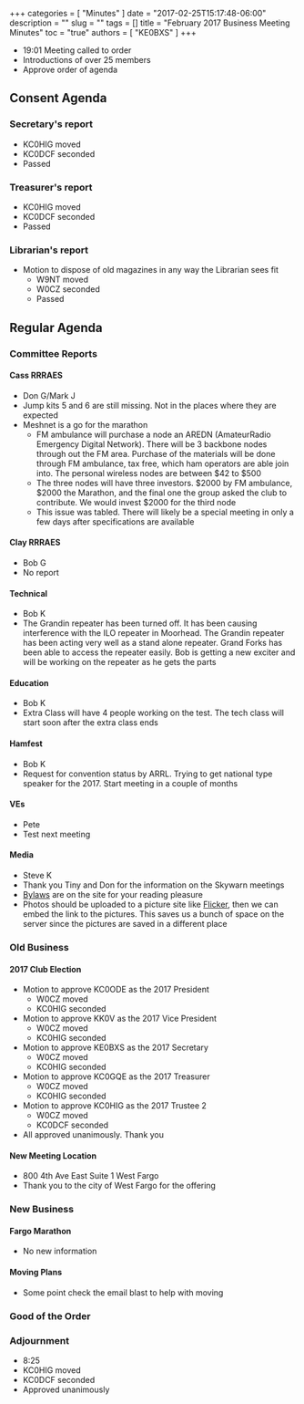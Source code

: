 +++
categories = [ "Minutes" ]
date = "2017-02-25T15:17:48-06:00"
description = ""
slug = ""
tags = []
title = "February 2017 Business Meeting Minutes"
toc = "true"
authors = [ "KE0BXS" ]
+++
* 19:01 Meeting called to order
* Introductions of over 25 members
* Approve order of agenda
<!--more-->
## Consent Agenda

### Secretary's report
* KC0HIG moved
* KC0DCF seconded
* Passed

### Treasurer's report
* KC0HIG moved
* KC0DCF seconded
* Passed

### Librarian's report
* Motion to dispose of old magazines in any way the Librarian sees fit
    * W9NT moved
    * W0CZ seconded
    * Passed

## Regular Agenda

### Committee Reports

#### Cass RRRAES
* Don G/Mark J
* Jump kits 5 and 6 are still missing. Not in the places where they
are expected
* Meshnet is a go for the marathon
    * FM ambulance will purchase a node an AREDN (AmateurRadio Emergency
    Digital Network). There will be 3 backbone nodes through out the FM
    area. Purchase of the materials will be done through FM ambulance, tax
    free, which ham operators are able join into. The personal wireless
    nodes are between $42 to $500
    * The three nodes will have three investors. $2000 by FM
    ambulance, $2000 the Marathon, and the final one the group asked the
    club to contribute. We would invest $2000 for the third node
    * This issue was tabled. There will likely be a special meeting
    in only a few days after specifications are available

#### Clay RRRAES
* Bob G
* No report

#### Technical
* Bob K
* The Grandin repeater has been turned off. It has been causing
interference with the ILO repeater in Moorhead. The Grandin repeater
has been acting very well as a stand alone repeater. Grand Forks has
been able to access the repeater easily. Bob is getting a new exciter
and will be working on the repeater as he gets the parts

#### Education
* Bob K
* Extra Class will have 4 people working on the test. The tech class
will start soon after the extra class ends

#### Hamfest
* Bob K
* Request for convention status by ARRL. Trying to get national type
speaker for the 2017. Start meeting in a couple of months

#### VEs
* Pete
* Test next meeting

#### Media
* Steve K
* Thank you Tiny and Don for the information on the Skywarn meetings
* [Bylaws](/about/bylaws/) are on the site for your reading pleasure
* Photos should be uploaded to a picture site like
[Flicker](https://www.flickr.com), then we can embed the link to the
pictures. This saves us a bunch of space on the server since the
pictures are saved in a different place

### Old Business

#### 2017 Club Election
* Motion to approve KC0ODE as the 2017 President
    * W0CZ moved
    * KC0HIG seconded
* Motion to approve KK0V as the 2017 Vice President
    * W0CZ moved
    * KC0HIG seconded
* Motion to approve KE0BXS as the 2017 Secretary
    * W0CZ moved
    * KC0HIG seconded
* Motion to approve KC0GQE as the 2017 Treasurer
    * W0CZ moved
    * KC0HIG seconded
* Motion to approve KC0HIG as the 2017 Trustee 2
    * W0CZ moved
    * KC0DCF seconded
* All approved unanimously. Thank you

#### New Meeting Location
* 800 4th Ave East Suite 1 West Fargo
* Thank you to the city of West Fargo for the offering

### New Business

#### Fargo Marathon
* No new information

#### Moving Plans
* Some point check the email blast to help with moving

### Good of the Order

### Adjournment
* 8:25
* KC0HIG moved
* KC0DCF seconded
* Approved unanimously
